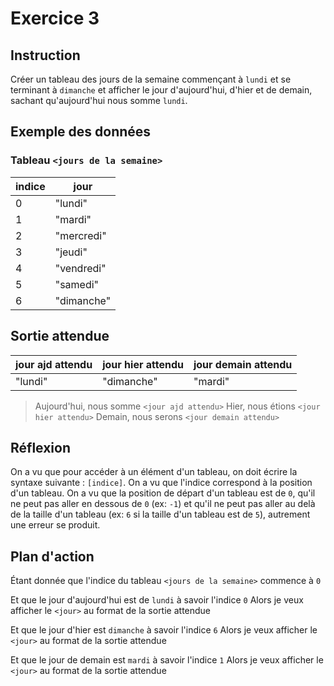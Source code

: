 # Exercice 3

## Instruction

Créer un tableau des jours de la semaine commençant à `lundi` et se terminant à
`dimanche` et afficher le jour d'aujourd'hui, d'hier et de demain, sachant
qu'aujourd'hui nous somme `lundi`.

## Exemple des données

### Tableau `<jours de la semaine>`

| indice | jour       |
| ------ | ---------- |
| 0      | "lundi"    |
| 1      | "mardi"    |
| 2      | "mercredi" |
| 3      | "jeudi"    |
| 4      | "vendredi" |
| 5      | "samedi"   |
| 6      | "dimanche" |

## Sortie attendue

| jour ajd attendu | jour hier attendu | jour demain attendu |
| ---------------- | ----------------- | ------------------- |
| "lundi"          | "dimanche"        | "mardi"             |

> Aujourd'hui, nous somme `<jour ajd attendu>`
> Hier, nous étions `<jour hier attendu>`
> Demain, nous serons `<jour demain attendu>`

## Réflexion

On a vu que pour accéder à un élément d'un tableau, on doit écrire la syntaxe
suivante : `[indice]`.
On a vu que l'indice correspond à la position d'un tableau.
On a vu que la position de départ d'un tableau est de `0`, qu'il ne peut pas
aller en dessous de `0` (ex: `-1`) et qu'il ne peut pas aller au delà de la
taille d'un tableau (ex: `6` si la taille d'un tableau est de `5`), autrement
une erreur se produit.

## Plan d'action

Étant donnée que l'indice du tableau `<jours de la semaine>` commence à `0`

Et que le jour d'aujourd'hui est de `lundi` à savoir l'indice `0`
Alors je veux afficher le `<jour>` au format de la sortie attendue

Et que le jour d'hier est `dimanche` à savoir l'indice `6`
Alors je veux afficher le `<jour>` au format de la sortie attendue

Et que le jour de demain est `mardi` à savoir l'indice `1`
Alors je veux afficher le `<jour>` au format de la sortie attendue
